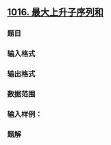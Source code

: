 ## [1016. 最大上升子序列和](https://www.acwing.com/problem/content/1018/)

### 题目

### 输入格式

### 输出格式

### 数据范围

### 输入样例：



### 题解
